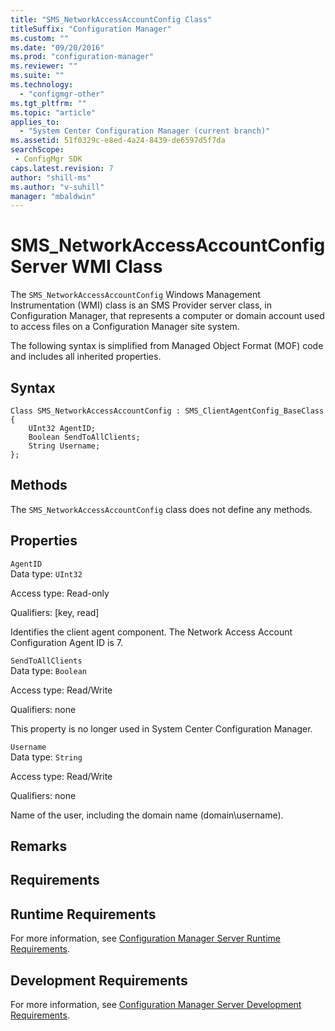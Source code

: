 ```yaml
---
title: "SMS_NetworkAccessAccountConfig Class"
titleSuffix: "Configuration Manager"
ms.custom: ""
ms.date: "09/20/2016"
ms.prod: "configuration-manager"
ms.reviewer: ""
ms.suite: ""
ms.technology:
  - "configmgr-other"
ms.tgt_pltfrm: ""
ms.topic: "article"
applies_to:
  - "System Center Configuration Manager (current branch)"
ms.assetid: 51f0329c-e8ed-4a24-8439-de6597d5f7dasearchScope: - ConfigMgr SDK
caps.latest.revision: 7
author: "shill-ms"
ms.author: "v-suhill"
manager: "mbaldwin"
---
```

# SMS_NetworkAccessAccountConfig Server WMI Class
The `SMS_NetworkAccessAccountConfig` Windows Management Instrumentation (WMI) class is an SMS Provider server class, in Configuration Manager, that represents a computer or domain account used to access files on a Configuration Manager site system.  

 The following syntax is simplified from Managed Object Format (MOF) code and includes all inherited properties.  

## Syntax  

```  
Class SMS_NetworkAccessAccountConfig : SMS_ClientAgentConfig_BaseClass  
{  
    UInt32 AgentID;  
    Boolean SendToAllClients;  
    String Username;  
};  
```  

## Methods  
 The `SMS_NetworkAccessAccountConfig` class does not define any methods.  

## Properties  
 `AgentID`  
 Data type: `UInt32`  

 Access type: Read-only  

 Qualifiers: [key, read]  

 Identifies the client agent component. The Network Access Account Configuration Agent ID is 7.  

 `SendToAllClients`  
 Data type: `Boolean`  

 Access type: Read/Write  

 Qualifiers: none  

 This property is no longer used in System Center Configuration Manager.  

 `Username`  
 Data type: `String`  

 Access type: Read/Write  

 Qualifiers: none  

 Name of the user, including the domain name (domain\username).  

## Remarks  

## Requirements  

## Runtime Requirements  
 For more information, see [Configuration Manager Server Runtime Requirements](../../../../../develop/core/reqs/server-runtime-requirements.md).  

## Development Requirements  
 For more information, see [Configuration Manager Server Development Requirements](../../../../../develop/core/reqs/server-development-requirements.md).
